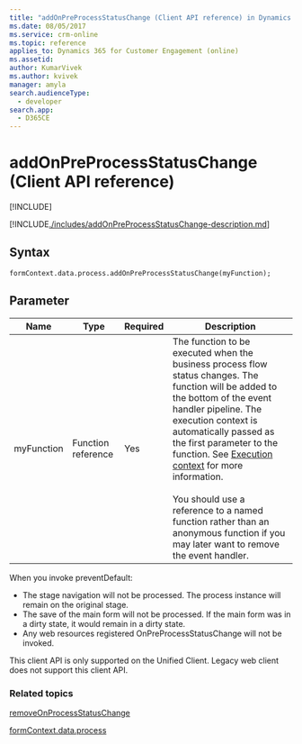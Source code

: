```yaml
---
title: "addOnPreProcessStatusChange (Client API reference) in Dynamics 365 for Customer Engagement| MicrosoftDocs"
ms.date: 08/05/2017
ms.service: crm-online
ms.topic: reference
applies_to: Dynamics 365 for Customer Engagement (online)
ms.assetid: 
author: KumarVivek
ms.author: kvivek
manager: amyla
search.audienceType: 
  - developer
search.app: 
  - D365CE
---
```

# addOnPreProcessStatusChange (Client API reference)

[!INCLUDE[](../../../../../../includes/cc_applies_to_update_9_0_0.md)]

[!INCLUDE[./includes/addOnPreProcessStatusChange-description.md](./includes/addOnPreProcessStatusChange-description.md)]

## Syntax

`formContext.data.process.addOnPreProcessStatusChange(myFunction);`

## Parameter

|Name|Type|Required|Description|
|--|--|--|--|
|myFunction|Function reference|Yes|The function to be executed when the business process flow status changes. The function will be added to the bottom of the event handler pipeline. The execution context is automatically passed as the first parameter to the function. See [Execution context](../../../clientapi-execution-context.md) for more information.<br/><br/>You should use a reference to a named function rather than an anonymous function if you may later want to remove the event handler.|

When you invoke preventDefault:
-	The stage navigation will not be processed. The process instance will remain on the original stage. 
-	The save of the main form will not be processed. If the main form was in a dirty state, it would remain in a dirty state.
-	Any web resources registered OnPreProcessStatusChange will not be invoked.

This client API is only supported on the Unified Client. Legacy web client does not support this client API.

### Related topics

[removeOnProcessStatusChange](removeOnProcessStatusChange.md)

[formContext.data.process](../../formContext-data-process.md)
